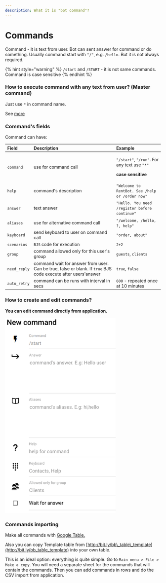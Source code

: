 ```yaml
---
description: What it is "bot command"?
---
```


# Commands

Command - it is text from user. Bot can sent answer for command or do something. Usually command start with `"/"`, e.g. `/hello`. But it is not always required.

{% hint style="warning" %}
`/start` and `/START` - it is not same commands. Command is case sensitive
{% endhint %}

### How to execute command with any text from user? \(Master command\)

Just use `*` in command name. 

See [more](https://help.bots.business/scenarios-and-bjs/always-running-commands)



### Command's fields

Command can have:

<table>
  <thead>
    <tr>
      <th style="text-align:left">Field</th>
      <th style="text-align:left">Description</th>
      <th style="text-align:left">Example</th>
    </tr>
  </thead>
  <tbody>
    <tr>
      <td style="text-align:left"><code>command</code>
      </td>
      <td style="text-align:left">use for command call</td>
      <td style="text-align:left">
        <p><code>&quot;/start&quot;</code>, <code>&quot;/run&quot;</code>. For any
          text use <code>&quot;*&quot;</code>
        </p>
        <p><b>case sensitive</b>
        </p>
      </td>
    </tr>
    <tr>
      <td style="text-align:left"><code>help</code>
      </td>
      <td style="text-align:left">command&apos;s description</td>
      <td style="text-align:left"><code>&quot;Welcome to RentBot. See /help or /order now&quot;</code>
      </td>
    </tr>
    <tr>
      <td style="text-align:left"><code>answer</code>
      </td>
      <td style="text-align:left">text answer</td>
      <td style="text-align:left"><code>&quot;Hello. You need /register before continue&quot;</code>
      </td>
    </tr>
    <tr>
      <td style="text-align:left"><code>aliases</code>
      </td>
      <td style="text-align:left">use for alternative command call</td>
      <td style="text-align:left"><code>&quot;/welcome, /hello, ?, help&quot;</code>
      </td>
    </tr>
    <tr>
      <td style="text-align:left"><code>keyboard</code>
      </td>
      <td style="text-align:left">send keyboard to user on command call</td>
      <td style="text-align:left"><code>&quot;order, about&quot;</code>
      </td>
    </tr>
    <tr>
      <td style="text-align:left"><code>scenarios</code>
      </td>
      <td style="text-align:left"><code>BJS</code> code for execution</td>
      <td style="text-align:left"><code>2+2</code>
      </td>
    </tr>
    <tr>
      <td style="text-align:left"><code>group</code>
      </td>
      <td style="text-align:left">command allowed only for this user&apos;s group</td>
      <td style="text-align:left"><code>guests</code>, <code>clients</code>
      </td>
    </tr>
    <tr>
      <td style="text-align:left"><code>need_reply</code>
      </td>
      <td style="text-align:left">command wait for answer from user. Can be true, false or blank. If <code>true</code> BJS
        code execute after users&apos;answer</td>
      <td style="text-align:left"><code>true</code>, <code>false</code>
      </td>
    </tr>
    <tr>
      <td style="text-align:left"><code>auto_retry</code>
      </td>
      <td style="text-align:left">command can be runs with interval in secs</td>
      <td style="text-align:left"><code>600</code> - repeated once at 10 minutes</td>
    </tr>
  </tbody>
</table>

### How to create and edit commands?

**You can edit command directly from application.**

![Screen from App for command creation](../.gitbook/assets/image%20%2812%29.png)

### Commands importing

Make all commands with [Google Table. ](https://help.bots.business/create-bot-from-google-table)

Also you can copy Template table from [http://bit.ly/bb\_table\_template](http://bit.ly/bb_table_template) into your own table. 

This is an ideal option: everything is quite simple. Go to `Main menu > File > Make a copy`. You will need a separate sheet for the commands that will contain the commands. Then you can add commands in rows and do the CSV import from application.





### 



